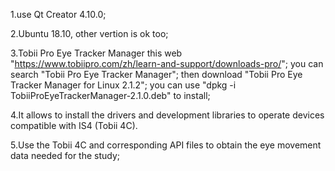 1.use Qt Creator 4.10.0;

2.Ubuntu 18.10, other vertion is ok too;

3.Tobii Pro Eye Tracker Manager
this web "https://www.tobiipro.com/zh/learn-and-support/downloads-pro/";
you can search "Tobii Pro Eye Tracker Manager";
then download "Tobii Pro Eye Tracker Manager for Linux 2.1.2";
you can use "dpkg -i TobiiProEyeTrackerManager-2.1.0.deb" to install;

4.It allows to install the drivers and development libraries to operate devices compatible with IS4 (Tobii 4C).

5.Use the Tobii 4C and corresponding API files to obtain the eye movement data needed for the study;

